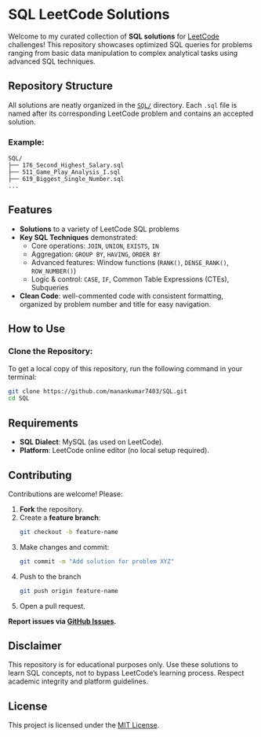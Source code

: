 # SQL LeetCode Solutions

Welcome to my curated collection of **SQL solutions** for [LeetCode](https://leetcode.com/) challenges! This repository showcases optimized SQL queries for problems ranging from basic data manipulation to complex analytical tasks using advanced SQL techniques.


## Repository Structure

All solutions are neatly organized in the [`SQL/`](./) directory. Each `.sql` file is named after its corresponding LeetCode problem and contains an accepted solution.

### Example:
```
SQL/
├── 176_Second_Highest_Salary.sql
├── 511_Game_Play_Analysis_I.sql
├── 619_Biggest_Single_Number.sql
...
```

## Features

- **Solutions** to a variety of LeetCode SQL problems
- **Key SQL Techniques** demonstrated:
  - Core operations: `JOIN`, `UNION`, `EXISTS`, `IN`
  - Aggregation: `GROUP BY`, `HAVING`, `ORDER BY`
  - Advanced features: Window functions (`RANK()`, `DENSE_RANK()`, `ROW_NUMBER()`)
  - Logic & control: `CASE`, `IF`, Common Table Expressions (CTEs), Subqueries
- **Clean Code**: well-commented code with consistent formatting, organized by problem number and title for easy navigation.


## How to Use

### Clone the Repository:

To get a local copy of this repository, run the following command in your terminal:

```bash
git clone https://github.com/manankumar7403/SQL.git
cd SQL
```


## Requirements

- **SQL Dialect**: MySQL (as used on LeetCode).
- **Platform**: LeetCode online editor (no local setup required).


## Contributing

Contributions are welcome! Please:
1. **Fork** the repository.
2. Create a **feature branch**:  
   ```bash
   git checkout -b feature-name
   ```
3. Make changes and commit:
   ```bash
   git commit -m "Add solution for problem XYZ"
   ```
4. Push to the branch
   ```bash
   git push origin feature-name
   ```
5. Open a pull request.

**Report issues via [GitHub Issues](https://github.com/manankumar7403/SQL/issues).**


## Disclaimer

This repository is for educational purposes only. Use these solutions to learn SQL concepts, not to bypass LeetCode’s learning process. Respect academic integrity and platform guidelines.

## License

This project is licensed under the [MIT License](LICENSE.txt).